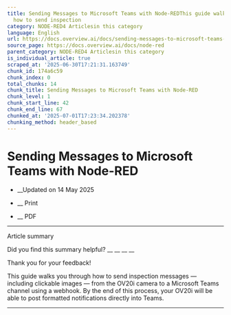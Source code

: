 ```yaml
---
title: Sending Messages to Microsoft Teams with Node-REDThis guide walks you through
  how to send inspection
category: NODE-RED4 Articlesin this category
language: English
url: https://docs.overview.ai/docs/sending-messages-to-microsoft-teams-with-node-red
source_page: https://docs.overview.ai/docs/node-red
parent_category: NODE-RED4 Articlesin this category
is_individual_article: true
scraped_at: '2025-06-30T17:21:31.163749'
chunk_id: 174a6c59
chunk_index: 0
total_chunks: 14
chunk_title: Sending Messages to Microsoft Teams with Node-RED
chunk_level: 1
chunk_start_line: 42
chunk_end_line: 67
chunked_at: '2025-07-01T17:23:34.202378'
chunking_method: header_based
---
```


# Sending Messages to Microsoft Teams with Node-RED

  *  __Updated on 14 May 2025



  *  __ Print

  * __ PDF




* * *

Article summary

Did you find this summary helpful?  __ __ __ __

Thank you for your feedback\!

This guide walks you through how to send inspection messages — including clickable images — from the OV20i camera to a Microsoft Teams channel using a webhook. By the end of this process, your OV20i will be able to post formatted notifications directly into Teams.

* * *
